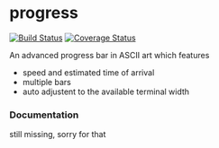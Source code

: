 progress
==========
[![Build Status](https://travis-ci.org/cimatosa/progress.svg?branch=master)](https://travis-ci.org/cimatosa/progress)
[![Coverage Status](https://coveralls.io/repos/github/cimatosa/progress/badge.svg)](https://coveralls.io/github/cimatosa/progress)

An advanced progress bar in ASCII art which features
  * speed and estimated time of arrival
  * multiple bars
  * auto adjustent to the available terminal width

### Documentation
still missing, sorry for that
